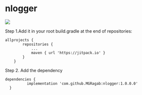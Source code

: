 # nlogger
[![](https://jitpack.io/v/MGRagab/nlogger.svg)](https://jitpack.io/#MGRagab/nlogger)

Step 1.Add it in your root build.gradle at the end of repositories:
```
allprojects {
		repositories {
			...
			maven { url 'https://jitpack.io' }
		}
	}
  ```
  Step 2. Add the dependency
  ```
  dependencies {
	        implementation 'com.github.MGRagab:nlogger:1.0.0.0'
	}
  `````
